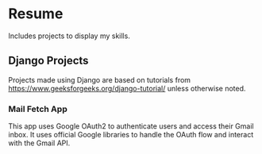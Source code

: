 # Resume
Includes projects to display my skills.

## Django Projects
Projects made using Django are based on tutorials from https://www.geeksforgeeks.org/django-tutorial/ unless otherwise noted. 

### Mail Fetch App
This app uses Google OAuth2 to authenticate users and access their Gmail inbox. It uses official Google libraries to handle the OAuth flow and interact with the Gmail API.
